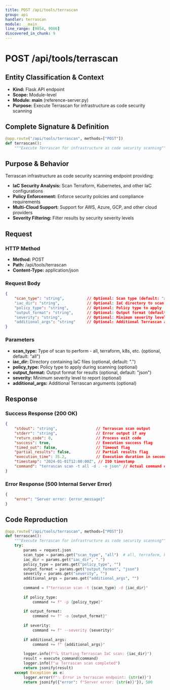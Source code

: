 ```yaml
---
title: POST /api/tools/terrascan
group: api
handler: terrascan
module: __main__
line_range: [9054, 9086]
discovered_in_chunk: 9
---
```


# POST /api/tools/terrascan

## Entity Classification & Context
- **Kind:** Flask API endpoint
- **Scope:** Module-level
- **Module:** __main__ (reference-server.py)
- **Purpose:** Execute Terrascan for infrastructure as code security scanning

## Complete Signature & Definition
```python
@app.route("/api/tools/terrascan", methods=["POST"])
def terrascan():
    """Execute Terrascan for infrastructure as code security scanning"""
```

## Purpose & Behavior
Terrascan infrastructure as code security scanning endpoint providing:
- **IaC Security Analysis:** Scan Terraform, Kubernetes, and other IaC configurations
- **Policy Enforcement:** Enforce security policies and compliance requirements
- **Multi-Cloud Support:** Support for AWS, Azure, GCP, and other cloud providers
- **Severity Filtering:** Filter results by security severity levels

## Request

### HTTP Method
- **Method:** POST
- **Path:** /api/tools/terrascan
- **Content-Type:** application/json

### Request Body
```json
{
    "scan_type": "string",          // Optional: Scan type (default: "all")
    "iac_dir": "string",            // Optional: IaC directory to scan (default: ".")
    "policy_type": "string",        // Optional: Policy type to apply
    "output_format": "string",      // Optional: Output format (default: "json")
    "severity": "string",           // Optional: Minimum severity level
    "additional_args": "string"     // Optional: Additional Terrascan arguments
}
```

### Parameters
- **scan_type:** Type of scan to perform - all, terraform, k8s, etc. (optional, default: "all")
- **iac_dir:** Directory containing IaC files (optional, default: ".")
- **policy_type:** Policy type to apply during scanning (optional)
- **output_format:** Output format for results (optional, default: "json")
- **severity:** Minimum severity level to report (optional)
- **additional_args:** Additional Terrascan arguments (optional)

## Response

### Success Response (200 OK)
```json
{
    "stdout": "string",                 // Terrascan scan output
    "stderr": "string",                 // Error output if any
    "return_code": 0,                   // Process exit code
    "success": true,                    // Execution success flag
    "timed_out": false,                 // Timeout flag
    "partial_results": false,           // Partial results flag
    "execution_time": 35.2,             // Execution duration in seconds
    "timestamp": "2024-01-01T12:00:00Z", // ISO timestamp
    "command": "terrascan scan -t all -d . -o json" // Actual command executed
}
```

### Error Response (500 Internal Server Error)
```json
{
    "error": "Server error: {error_message}"
}
```

## Code Reproduction
```python
@app.route("/api/tools/terrascan", methods=["POST"])
def terrascan():
    """Execute Terrascan for infrastructure as code security scanning"""
    try:
        params = request.json
        scan_type = params.get("scan_type", "all")  # all, terraform, k8s, etc.
        iac_dir = params.get("iac_dir", ".")
        policy_type = params.get("policy_type", "")
        output_format = params.get("output_format", "json")
        severity = params.get("severity", "")
        additional_args = params.get("additional_args", "")
        
        command = f"terrascan scan -t {scan_type} -d {iac_dir}"
        
        if policy_type:
            command += f" -p {policy_type}"
        
        if output_format:
            command += f" -o {output_format}"
        
        if severity:
            command += f" --severity {severity}"
        
        if additional_args:
            command += f" {additional_args}"
        
        logger.info(f"🔍 Starting Terrascan IaC scan: {iac_dir}")
        result = execute_command(command)
        logger.info(f"📊 Terrascan scan completed")
        return jsonify(result)
    except Exception as e:
        logger.error(f"💥 Error in terrascan endpoint: {str(e)}")
        return jsonify({"error": f"Server error: {str(e)}"}), 500
```
